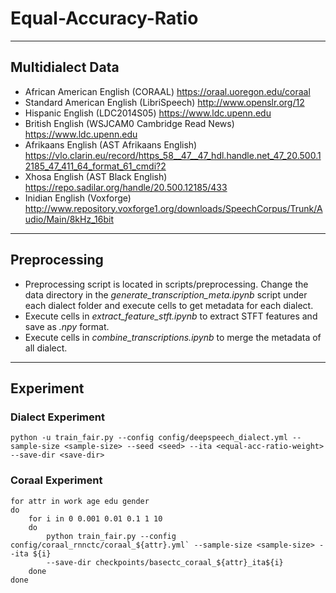 # Equal-Accuracy-Ratio
---
## Multidialect Data
- African American English (CORAAL) <https://oraal.uoregon.edu/coraal>
- Standard American English (LibriSpeech) <http://www.openslr.org/12>
- Hispanic English (LDC2014S05) <https://www.ldc.upenn.edu>
- British English (WSJCAM0 Cambridge Read News) <https://www.ldc.upenn.edu>
- Afrikaans English (AST Afrikaans English) <https://vlo.clarin.eu/record/https_58__47__47_hdl.handle.net_47_20.500.12185_47_411_64_format_61_cmdi?2>
- Xhosa English (AST Black English) <https://repo.sadilar.org/handle/20.500.12185/433>
- Inidian English  (Voxforge) <http://www.repository.voxforge1.org/downloads/SpeechCorpus/Trunk/Audio/Main/8kHz_16bit>
---
## Preprocessing
- Preprocessing script is located in scripts/preprocessing. Change the data directory in the *generate_transcription_meta.ipynb* script under each dialect folder and execute cells to get metadata for each dialect.
- Execute cells in *extract_feature_stft.ipynb* to extract STFT features and save as *.npy* format.
- Execute cells in *combine_transcriptions.ipynb* to merge the metadata of all dialect.
---
## Experiment
### Dialect Experiment
`python -u train_fair.py --config config/deepspeech_dialect.yml --sample-size <sample-size> --seed <seed> --ita <equal-acc-ratio-weight> --save-dir <save-dir>`

### Coraal Experiment
```
for attr in work age edu gender
do
    for i in 0 0.001 0.01 0.1 1 10
    do
        python train_fair.py --config config/coraal_rnnctc/coraal_${attr}.yml` --sample-size <sample-size> --ita ${i}
		--save-dir checkpoints/basectc_coraal_${attr}_ita${i}
    done
done
```
